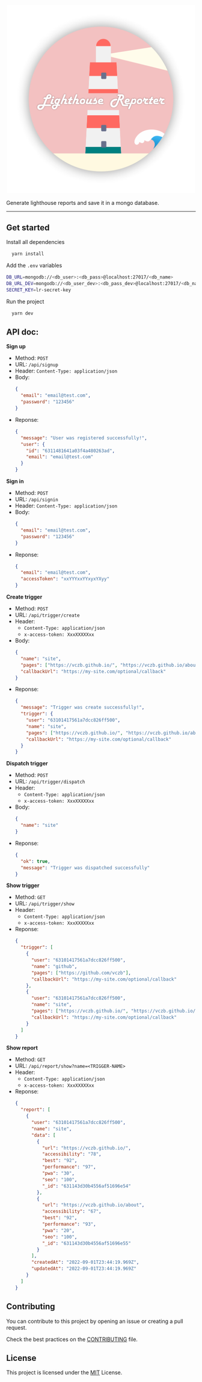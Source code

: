 <p align="center">
  <img alt="Lighthouse reporter" src="./Logo.png" width="500"/>
</p>

Generate lighthouse reports and save it in a mongo database.

---

## Get started

Install all dependencies

```bash
  yarn install
```

Add the `.env` variables

```bash
DB_URL=mongodb://<db_user>:<db_pass>@localhost:27017/<db_name>
DB_URL_DEV=mongodb://<db_user_dev>:<db_pass_dev>@localhost:27017/<db_name_dev>
SECRET_KEY=lr-secret-key
```

Run the project

```bash
  yarn dev
```

## API doc:

**Sign up**

- Method: `POST`
- URL: `/api/signup`
- Header: `Content-Type: application/json`
- Body:
  ```json
  {
    "email": "email@test.com",
    "password": "123456"
  }
  ```
- Reponse:
  ```json
  {
    "message": "User was registered successfully!",
    "user": {
      "id": "6311481641a03f4a480263ad",
      "email": "email@test.com"
    }
  }
  ```

**Sign in**

- Method: `POST`
- URL: `/api/signin`
- Header: `Content-Type: application/json`
- Body:
  ```json
  {
    "email": "email@test.com",
    "password": "123456"
  }
  ```
- Reponse:
  ```json
  {
    "email": "email@test.com",
    "accessToken": "xxYYYxxYYxyxYXyy"
  }
  ```

**Create trigger**

- Method: `POST`
- URL: `/api/trigger/create`
- Header:
  - `Content-Type: application/json`
  - `x-access-token: XxxXXXXXxx`
- Body:
  ```json
  {
    "name": "site",
    "pages": ["https://vczb.github.io/", "https://vczb.github.io/about"],
    "callbackUrl": "https://my-site.com/optional/callback"
  }
  ```
- Reponse:
  ```json
  {
    "message": "Trigger was create successfully!",
    "trigger": {
      "user": "63101417561a7dcc826ff500",
      "name": "site",
      "pages": ["https://vczb.github.io/", "https://vczb.github.io/about"],
      "callbackUrl": "https://my-site.com/optional/callback"
    }
  }
  ```

**Dispatch trigger**

- Method: `POST`
- URL: `/api/trigger/dispatch`
- Header:
  - `Content-Type: application/json`
  - `x-access-token: XxxXXXXXxx`
- Body:
  ```json
  {
    "name": "site"
  }
  ```
- Reponse:
  ```json
  {
    "ok": true,
    "message": "Trigger was dispatched successfully"
  }
  ```

**Show trigger**

- Method: `GET`
- URL: `/api/trigger/show`
- Header:
  - `Content-Type: application/json`
  - `x-access-token: XxxXXXXXxx`
- Reponse:
  ```json
  {
    "trigger": [
      {
        "user": "63101417561a7dcc826ff500",
        "name": "github",
        "pages": ["https://github.com/vczb"],
        "callbackUrl": "https://my-site.com/optional/callback"
      },
      {
        "user": "63101417561a7dcc826ff500",
        "name": "site",
        "pages": ["https://vczb.github.io/", "https://vczb.github.io/about"],
        "callbackUrl": "https://my-site.com/optional/callback"
      }
    ]
  }
  ```

**Show report**

- Method: `GET`
- URL: `/api/report/show?name=<TRIGGER-NAME>`
- Header:
  - `Content-Type: application/json`
  - `x-access-token: XxxXXXXXxx`
- Reponse:
  ```json
  {
    "report": [
      {
        "user": "63101417561a7dcc826ff500",
        "name": "site",
        "data": [
          {
            "url": "https://vczb.github.io/",
            "accessibility": "78",
            "best": "92",
            "performance": "97",
            "pwa": "30",
            "seo": "100",
            "_id": "631143d30b4556af51696e54"
          },
          {
            "url": "https://vczb.github.io/about",
            "accessibility": "67",
            "best": "92",
            "performance": "93",
            "pwa": "20",
            "seo": "100",
            "_id": "631143d30b4556af51696e55"
          }
        ],
        "createdAt": "2022-09-01T23:44:19.969Z",
        "updatedAt": "2022-09-01T23:44:19.969Z"
      }
    ]
  }
  ```

## Contributing

You can contribute to this project by opening an issue or creating a pull request.

Check the best practices on the [CONTRIBUTING](./CONTRIBUTING.md) file.

## License

This project is licensed under the [MIT](./LICENSE) License.

